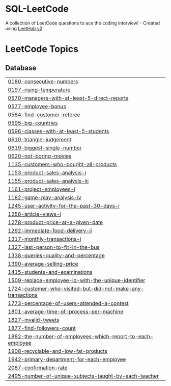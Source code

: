 # SQL-LeetCode
A collection of LeetCode questions to ace the coding interview! - Created using [LeetHub v2](https://github.com/arunbhardwaj/LeetHub-2.0)

<!---LeetCode Topics Start-->
# LeetCode Topics
## Database
|  |
| ------- |
| [0180-consecutive-numbers](https://github.com/roshkhan2000/SQL-LeetCode/tree/master/0180-consecutive-numbers) |
| [0197-rising-temperature](https://github.com/roshkhan2000/SQL-LeetCode/tree/master/0197-rising-temperature) |
| [0570-managers-with-at-least-5-direct-reports](https://github.com/roshkhan2000/SQL-LeetCode/tree/master/0570-managers-with-at-least-5-direct-reports) |
| [0577-employee-bonus](https://github.com/roshkhan2000/SQL-LeetCode/tree/master/0577-employee-bonus) |
| [0584-find-customer-referee](https://github.com/roshkhan2000/SQL-LeetCode/tree/master/0584-find-customer-referee) |
| [0595-big-countries](https://github.com/roshkhan2000/SQL-LeetCode/tree/master/0595-big-countries) |
| [0596-classes-with-at-least-5-students](https://github.com/roshkhan2000/SQL-LeetCode/tree/master/0596-classes-with-at-least-5-students) |
| [0610-triangle-judgement](https://github.com/roshkhan2000/SQL-LeetCode/tree/master/0610-triangle-judgement) |
| [0619-biggest-single-number](https://github.com/roshkhan2000/SQL-LeetCode/tree/master/0619-biggest-single-number) |
| [0620-not-boring-movies](https://github.com/roshkhan2000/SQL-LeetCode/tree/master/0620-not-boring-movies) |
| [1135-customers-who-bought-all-products](https://github.com/roshkhan2000/SQL-LeetCode/tree/master/1135-customers-who-bought-all-products) |
| [1153-product-sales-analysis-i](https://github.com/roshkhan2000/SQL-LeetCode/tree/master/1153-product-sales-analysis-i) |
| [1155-product-sales-analysis-iii](https://github.com/roshkhan2000/SQL-LeetCode/tree/master/1155-product-sales-analysis-iii) |
| [1161-project-employees-i](https://github.com/roshkhan2000/SQL-LeetCode/tree/master/1161-project-employees-i) |
| [1182-game-play-analysis-iv](https://github.com/roshkhan2000/SQL-LeetCode/tree/master/1182-game-play-analysis-iv) |
| [1245-user-activity-for-the-past-30-days-i](https://github.com/roshkhan2000/SQL-LeetCode/tree/master/1245-user-activity-for-the-past-30-days-i) |
| [1258-article-views-i](https://github.com/roshkhan2000/SQL-LeetCode/tree/master/1258-article-views-i) |
| [1278-product-price-at-a-given-date](https://github.com/roshkhan2000/SQL-LeetCode/tree/master/1278-product-price-at-a-given-date) |
| [1292-immediate-food-delivery-ii](https://github.com/roshkhan2000/SQL-LeetCode/tree/master/1292-immediate-food-delivery-ii) |
| [1317-monthly-transactions-i](https://github.com/roshkhan2000/SQL-LeetCode/tree/master/1317-monthly-transactions-i) |
| [1327-last-person-to-fit-in-the-bus](https://github.com/roshkhan2000/SQL-LeetCode/tree/master/1327-last-person-to-fit-in-the-bus) |
| [1338-queries-quality-and-percentage](https://github.com/roshkhan2000/SQL-LeetCode/tree/master/1338-queries-quality-and-percentage) |
| [1390-average-selling-price](https://github.com/roshkhan2000/SQL-LeetCode/tree/master/1390-average-selling-price) |
| [1415-students-and-examinations](https://github.com/roshkhan2000/SQL-LeetCode/tree/master/1415-students-and-examinations) |
| [1509-replace-employee-id-with-the-unique-identifier](https://github.com/roshkhan2000/SQL-LeetCode/tree/master/1509-replace-employee-id-with-the-unique-identifier) |
| [1724-customer-who-visited-but-did-not-make-any-transactions](https://github.com/roshkhan2000/SQL-LeetCode/tree/master/1724-customer-who-visited-but-did-not-make-any-transactions) |
| [1773-percentage-of-users-attended-a-contest](https://github.com/roshkhan2000/SQL-LeetCode/tree/master/1773-percentage-of-users-attended-a-contest) |
| [1801-average-time-of-process-per-machine](https://github.com/roshkhan2000/SQL-LeetCode/tree/master/1801-average-time-of-process-per-machine) |
| [1827-invalid-tweets](https://github.com/roshkhan2000/SQL-LeetCode/tree/master/1827-invalid-tweets) |
| [1877-find-followers-count](https://github.com/roshkhan2000/SQL-LeetCode/tree/master/1877-find-followers-count) |
| [1882-the-number-of-employees-which-report-to-each-employee](https://github.com/roshkhan2000/SQL-LeetCode/tree/master/1882-the-number-of-employees-which-report-to-each-employee) |
| [1908-recyclable-and-low-fat-products](https://github.com/roshkhan2000/SQL-LeetCode/tree/master/1908-recyclable-and-low-fat-products) |
| [1942-primary-department-for-each-employee](https://github.com/roshkhan2000/SQL-LeetCode/tree/master/1942-primary-department-for-each-employee) |
| [2087-confirmation-rate](https://github.com/roshkhan2000/SQL-LeetCode/tree/master/2087-confirmation-rate) |
| [2495-number-of-unique-subjects-taught-by-each-teacher](https://github.com/roshkhan2000/SQL-LeetCode/tree/master/2495-number-of-unique-subjects-taught-by-each-teacher) |
<!---LeetCode Topics End-->